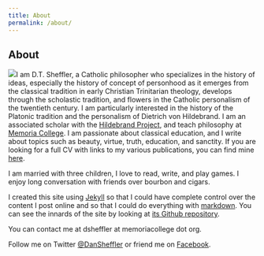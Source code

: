 ```yaml
---
title: About
permalink: /about/
---
```


## About ##

<img class="float_right" src="http://www.dtsheffler.com/files/ProfileSmall.jpg" />I am D.T. Sheffler, a Catholic philosopher who specializes in the history of ideas, especially the history of concept of personhood as it emerges from the classical tradition in early Christian Trinitarian theology, develops through the scholastic tradition, and flowers in the Catholic personalism of the twentieth century.  I am particularly interested in the history of the Platonic tradition and the personalism of Dietrich von Hildebrand.  I am an associated scholar with the [Hildebrand Project](http://www.hildebrandproject.org/), and teach philosophy at [Memoria College](https://memoriacollege.org/).  I am passionate about classical education, and I write about topics such as beauty, virtue, truth, education, and sanctity.  If you are looking for a full CV with links to my various publications, you can find mine [here](http://dtsheffler.com/cv/).

I am married with three children, I love to read, write, and play games.  I enjoy long conversation with friends over bourbon and cigars.

I created this site using [Jekyll](https://jekyllrb.com/) so that I could have complete control over the content I post online and so that I could do everything with [markdown](http://whatismarkdown.com/).  You can see the innards of the site by looking at [its Github repository](https://github.com/dansheffler/dtsheffler.com).

You can contact me at dsheffler at memoriacollege dot org.

Follow me on Twitter [@DanSheffler](http://twitter.com/DanSheffler) or friend me on [Facebook](https://www.facebook.com/profile.php?id=100017237433601).

